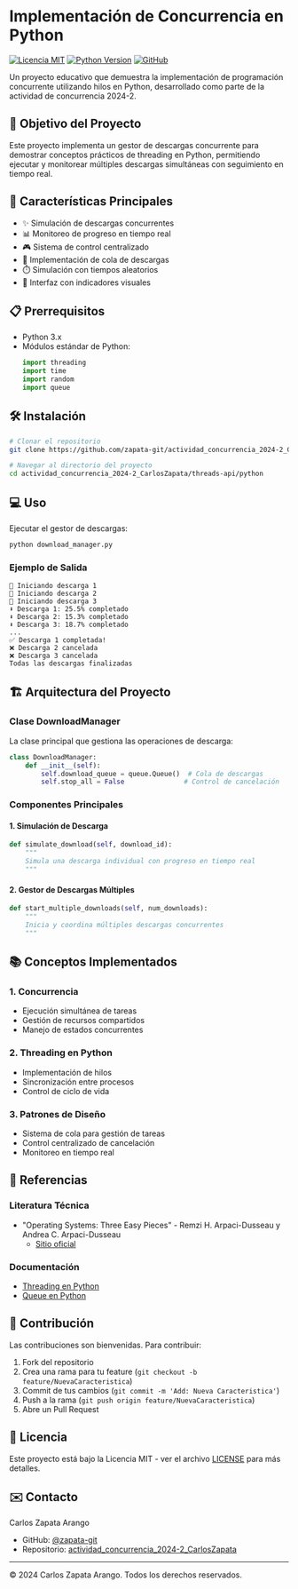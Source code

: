 # Implementación de Concurrencia en Python

[![Licencia MIT](https://img.shields.io/badge/Licencia-MIT-green.svg)](https://opensource.org/licenses/MIT)
[![Python Version](https://img.shields.io/badge/python-3.x-blue.svg)](https://www.python.org/downloads/)
[![GitHub](https://img.shields.io/badge/GitHub-zapata--git-darkgreen.svg)](https://github.com/zapata-git)

Un proyecto educativo que demuestra la implementación de programación concurrente utilizando hilos en Python, desarrollado como parte de la actividad de concurrencia 2024-2.

## 🎯 Objetivo del Proyecto

Este proyecto implementa un gestor de descargas concurrente para demostrar conceptos prácticos de threading en Python, permitiendo ejecutar y monitorear múltiples descargas simultáneas con seguimiento en tiempo real.

## 🚀 Características Principales

- ✨ Simulación de descargas concurrentes
- 📊 Monitoreo de progreso en tiempo real
- 🎮 Sistema de control centralizado
- 🔄 Implementación de cola de descargas
- ⏱️ Simulación con tiempos aleatorios
- 🎯 Interfaz con indicadores visuales

## 📋 Prerrequisitos

- Python 3.x
- Módulos estándar de Python:
  ```python
  import threading
  import time
  import random
  import queue
  ```

## 🛠️ Instalación

```bash
# Clonar el repositorio
git clone https://github.com/zapata-git/actividad_concurrencia_2024-2_CarlosZapata.git

# Navegar al directorio del proyecto
cd actividad_concurrencia_2024-2_CarlosZapata/threads-api/python
```

## 💻 Uso

Ejecutar el gestor de descargas:

```bash
python download_manager.py
```

### Ejemplo de Salida

```
🚀 Iniciando descarga 1
🚀 Iniciando descarga 2
🚀 Iniciando descarga 3
⬇️ Descarga 1: 25.5% completado
⬇️ Descarga 2: 15.3% completado
⬇️ Descarga 3: 18.7% completado
...
✅ Descarga 1 completada!
❌ Descarga 2 cancelada
❌ Descarga 3 cancelada
Todas las descargas finalizadas
```

## 🏗️ Arquitectura del Proyecto

### Clase DownloadManager

La clase principal que gestiona las operaciones de descarga:

```python
class DownloadManager:
    def __init__(self):
        self.download_queue = queue.Queue()  # Cola de descargas
        self.stop_all = False               # Control de cancelación
```

### Componentes Principales

#### 1. Simulación de Descarga
```python
def simulate_download(self, download_id):
    """
    Simula una descarga individual con progreso en tiempo real
    """
```

#### 2. Gestor de Descargas Múltiples
```python
def start_multiple_downloads(self, num_downloads):
    """
    Inicia y coordina múltiples descargas concurrentes
    """
```

## 📚 Conceptos Implementados

### 1. Concurrencia
- Ejecución simultánea de tareas
- Gestión de recursos compartidos
- Manejo de estados concurrentes

### 2. Threading en Python
- Implementación de hilos
- Sincronización entre procesos
- Control de ciclo de vida

### 3. Patrones de Diseño
- Sistema de cola para gestión de tareas
- Control centralizado de cancelación
- Monitoreo en tiempo real

## 📖 Referencias

### Literatura Técnica
- "Operating Systems: Three Easy Pieces" - Remzi H. Arpaci-Dusseau y Andrea C. Arpaci-Dusseau
  - [Sitio oficial](https://pages.cs.wisc.edu/~remzi/OSTEP/)

### Documentación
- [Threading en Python](https://docs.python.org/3/library/threading.html)
- [Queue en Python](https://docs.python.org/3/library/queue.html)

## 🤝 Contribución

Las contribuciones son bienvenidas. Para contribuir:

1. Fork del repositorio
2. Crea una rama para tu feature (`git checkout -b feature/NuevaCaracteristica`)
3. Commit de tus cambios (`git commit -m 'Add: Nueva Caracteristica'`)
4. Push a la rama (`git push origin feature/NuevaCaracteristica`)
5. Abre un Pull Request

## 📝 Licencia

Este proyecto está bajo la Licencia MIT - ver el archivo [LICENSE](LICENSE) para más detalles.

## ✉️ Contacto

Carlos Zapata Arango
- GitHub: [@zapata-git](https://github.com/zapata-git)
- Repositorio: [actividad_concurrencia_2024-2_CarlosZapata](https://github.com/zapata-git/actividad_concurrencia_2024-2_CarlosZapata)

---
© 2024 Carlos Zapata Arango. Todos los derechos reservados.
